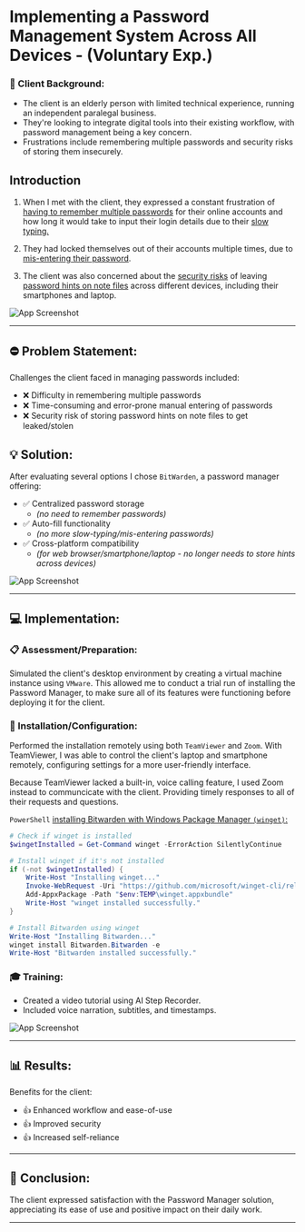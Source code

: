 # Implementing a Password Management System Across All Devices - (Voluntary Exp.)

### 👤 Client Background:
- The client is an elderly person with limited technical experience, running an independent paralegal business.
- They're looking to integrate digital tools into their existing workflow, with password management being a key concern.
- Frustrations include remembering multiple passwords and security risks of storing them insecurely.

## Introduction

1. When I met with the client, they expressed a constant frustration of <ins>having to remember multiple passwords</ins> for their online accounts and how long it would take to input their login details due to their <ins>slow typing.</ins> 

2. They had locked themselves out of their accounts multiple times, due to <ins>mis-entering their password</ins>. 

3. The client was also concerned about the <ins>security risks</ins> of leaving <ins>password hints on note files</ins> across different devices, including their smartphones and laptop.

![App Screenshot](https://via.placeholder.com/468x300?text=App+Screenshot+Here)

---

## ⛔ Problem Statement:
Challenges the client faced in managing passwords included:
- ❌ Difficulty in remembering multiple passwords
- ❌ Time-consuming and error-prone manual entering of passwords
- ❌ Security risk of storing password hints on note files to get leaked/stolen

## 💡 Solution:
After evaluating several options I chose `BitWarden`, a password manager offering:
- ✅ Centralized password storage
  - *(no need to remember passwords)*
- ✅ Auto-fill functionality
  - *(no more slow-typing/mis-entering passwords)* 
- ✅ Cross-platform compatibility
  - *(for web browser/smartphone/laptop - no longer needs to store hints across devices)*   

![App Screenshot](https://via.placeholder.com/468x300?text=App+Screenshot+Here)

---

## 💻 Implementation:

### 📋 Assessment/Preparation:
Simulated the client's desktop environment by creating a virtual machine instance using `VMware`. This allowed me to conduct a trial run of installing the Password Manager, to make sure all of its features were functioning before deploying it for the client.

### 🔧 Installation/Configuration:
Performed the installation remotely using both `TeamViewer` and `Zoom`. With TeamViewer, I was able to control the client's laptop and smartphone remotely, configuring settings for a more user-friendly interface.

Because TeamViewer lacked a built-in, voice calling feature, I used Zoom instead to communcicate with the client. Providing timely responses to all of their requests and questions.

`PowerShell` <ins>installing Bitwarden with Windows Package Manager `(winget)`:</ins>

```powershell
# Check if winget is installed
$wingetInstalled = Get-Command winget -ErrorAction SilentlyContinue

# Install winget if it's not installed
if (-not $wingetInstalled) {
    Write-Host "Installing winget..."
    Invoke-WebRequest -Uri "https://github.com/microsoft/winget-cli/releases/latest/download/Microsoft.DesktopAppInstaller_8wekyb3d8bbwe.appxbundle" -OutFile "$env:TEMP\winget.appxbundle"
    Add-AppxPackage -Path "$env:TEMP\winget.appxbundle"
    Write-Host "winget installed successfully."
}

# Install Bitwarden using winget
Write-Host "Installing Bitwarden..."
winget install Bitwarden.Bitwarden -e
Write-Host "Bitwarden installed successfully."

```

### 🎓 Training:
- Created a video tutorial using AI Step Recorder.
- Included voice narration, subtitles, and timestamps.

![App Screenshot](https://via.placeholder.com/468x300?text=App+Screenshot+Here)

---

## 📊 Results:
Benefits for the client:
- 👍 Enhanced workflow and ease-of-use 
- 👍 Improved security 
- 👍 Increased self-reliance 

---

## 🎉 Conclusion:
The client expressed satisfaction with the Password Manager solution, appreciating its ease of use and positive impact on their daily work.


---
